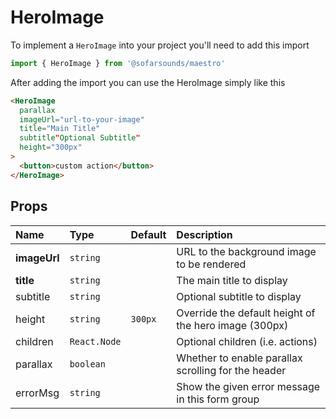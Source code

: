 # HeroImage

To implement a `HeroImage` into your project you'll need to add this import
```js
import { HeroImage } from '@sofarsounds/maestro'
```

After adding the import you can use the HeroImage simply like this
```html
<HeroImage
  parallax
  imageUrl="url-to-your-image"
  title="Main Title"
  subtitle"Optional Subtitle"
  height="300px"
>
  <button>custom action</button>
</HeroImage>
```

## Props

| Name          | Type         | Default         | Description                      |
| :------------ | :-----       | :-------------- | :------------------------------- |
| **imageUrl**  | `string`     |                 | URL to the background image to be rendered
| **title**     | `string`     |                 | The main title to display
| subtitle      | `string`     |                 | Optional subtitle to display
| height        | `string`     | `300px`         | Override the default height of the hero image (300px)
| children      | `React.Node` |                 | Optional children (i.e. actions)
| parallax      | `boolean`    |                 | Whether to enable parallax scrolling for the header
| errorMsg      | `string`     |                 | Show the given error message in this form group

